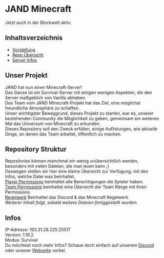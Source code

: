 # JAND Minecraft
Jetzt auch in der Blockwelt aktiv.

## Inhaltsverzeichnis

- [Vorstellung](#unser-projekt)
- [Repo Übersicht](#repository-struktur)
- [Server Infos](#infos)


## Unser Projekt

JAND hat nun einen Minecraft-Server!  
Das Ganze ist ein Survival-Server mit einigen wenigen Aspekten, die den Server maßgeblich von Vanilla abheben.  
Das Team vom JAND Minecraft-Projekt hat das Ziel, eine möglichst freundliche Atmosphäre zu schaffen.  
Unser wichtigster Beweggrund, dieses Projekt zu starten, war es, unserer bestehenden Community die Möglichkeit zu geben, gemeinsam ein weiteres Mal das Universum von Minecraft zu erkunden.  
Dieses Repository soll den Zweck erfüllen, einige Auflistungen, wie aktuelle Dinge, an denen das Team arbeitet, öffentlich zu machen.  

## Repository Struktur

Repositories können manchmal ein wenig unübersichtlich werden, besonders mit vielen Dateien, die man lesen kann ;)  
Deswegen stellen wir hier eine kleine Übersicht zur Verfügung, mit den Infos, welche Datei was beinhaltet.    
[Player Permissions](https://github.com/JANDdevelopement/Minecraft-Server/blob/main/Player-Permissions.md) beinhaltet alle Berechtigungen die Spieler haben.  
[Team Permissions](https://github.com/JANDdevelopement/Minecraft-Server/blob/main/Team-Permissions.md) beinhaltet eine Übersicht der Team Ränge mit ihren Permissions.  
[Regelwerk](https://github.com/JANDdevelopement/Minecraft-Server/blob/main/Regelwerk.md) Beinhaltet das Discord & das Minecraft Regelwerk.  
*Weiterer Inhalt folgt, sobald weitere Dateien fertiggestellt wurden.*  

## Infos

  IP-Adresse: 193.31.28.225:25517  
  Version: 1.19.2  
  Modus: Survival  
  Du möchtest noch mehr Infos? Schaue doch einfach auf unserem [Discord](https://discord.gg/EmScKUnaPe) oder unserer [Webseite](https://sites.google.com/view/jandmc/) vorbei.
